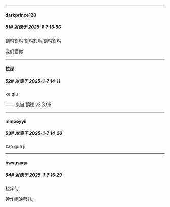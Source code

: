﻿
*****

####  darkprince120  
##### 51#       发表于 2025-1-7 13:56

割鸡割鸡 割鸡割鸡 割鸡割鸡

我们爱你


*****

####  拉屎  
##### 52#       发表于 2025-1-7 14:11

ke qiu

—— 来自 [鹅球](https://www.pgyer.com/GcUxKd4w) v3.3.96


*****

####  mmooyyii  
##### 53#       发表于 2025-1-7 14:20

zao gua ji


*****

####  bwsusaga  
##### 54#       发表于 2025-1-7 15:29

挠痒勺

读作闹泱苕儿，

